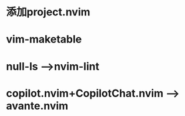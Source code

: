 # 添加project.nvim
# vim-maketable

# null-ls -->nvim-lint
# copilot.nvim+CopilotChat.nvim --> avante.nvim
